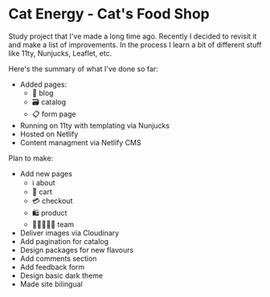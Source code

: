 # Cat Energy - Cat's Food Shop

Study project that I've made a long time ago.
Recently I decided to revisit it and make a list of improvements.
In the process I learn a bit of different stuff like 11ty, Nunjucks, Leaflet, etc.

Here's the summary of what I've done so far:
- Added pages:
    - 📰 blog
    - 🗃️ catalog
    - 📋 form page
- Running on 11ty with templating via Nunjucks
- Hosted on Netlify 
- Content managment via Netlify CMS

Plan to make:
- Add new pages
    - ℹ️ about
    - 🛒 cart
    - 💳 checkout
    - 🛍️ product
    - 🧑🏽‍🤝‍🧑🏻 team
- Deliver images via Cloudinary
- Add pagination for catalog
- Design packages for new flavours
- Add comments section
- Add feedback form
- Design basic dark theme
- Made site bilingual

